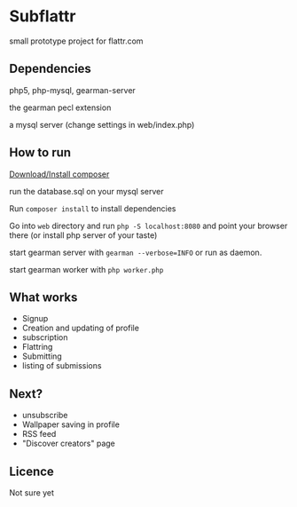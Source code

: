 Subflattr
=========

small prototype project for flattr.com

Dependencies
------------

php5, php-mysql, gearman-server

the gearman pecl extension

a mysql server (change settings in web/index.php)

How to run
----------

[Download/Install composer](http://getcomposer.org)

run the database.sql on your mysql server

Run `composer install` to install dependencies

Go into `web` directory and run `php -S localhost:8080` and point your browser there (or install php server of your taste)

start gearman server with `gearman --verbose=INFO` or run as daemon.

start gearman worker with `php worker.php`

What works
----------
* Signup
* Creation and updating of profile
* subscription
* Flattring
* Submitting
* listing of submissions

Next?
-----
* unsubscribe
* Wallpaper saving in profile
* RSS feed
* "Discover creators" page


Licence
-------

Not sure yet
